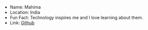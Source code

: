 - Name: Mahima
- Location: India
- Fun Fact: Technology inspires me and I love learning about them.
- Link: [Github](https//github.com/MAHIMA01)
